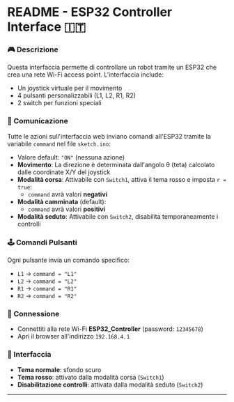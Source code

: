 # README - ESP32 Controller Interface 🇮🇹

### 🎮 Descrizione  
Questa interfaccia permette di controllare un robot tramite un ESP32 che crea una rete Wi-Fi access point. L'interfaccia include:

- Un joystick virtuale per il movimento  
- 4 pulsanti personalizzabili (L1, L2, R1, R2)  
- 2 switch per funzioni speciali

### 📡 Comunicazione  
Tutte le azioni sull'interfaccia web inviano comandi all'ESP32 tramite la variabile `command` nel file `sketch.ino`:

- Valore default: `"ON"` (nessuna azione)
- **Movimento**: La direzione è determinata dall'angolo θ (teta) calcolato dalle coordinate X/Y del joystick
- **Modalità corsa**: Attivabile con `Switch1`, attiva il tema rosso e imposta `r = true`:
  - `command` avrà valori **negativi**
- **Modalità camminata** (default):
  - `command` avrà valori **positivi**
- **Modalità seduto**: Attivabile con `Switch2`, disabilita temporaneamente i controlli

### 🕹️ Comandi Pulsanti  
Ogni pulsante invia un comando specifico:

- `L1` → `command = "L1"`  
- `L2` → `command = "L2"`  
- `R1` → `command = "R1"`  
- `R2` → `command = "R2"`

### 🔌 Connessione  
- Connettiti alla rete Wi-Fi **ESP32_Controller** (password: `12345678`)  
- Apri il browser all'indirizzo `192.168.4.1`

### 🎨 Interfaccia  
- **Tema normale**: sfondo scuro  
- **Tema rosso**: attivato dalla modalità corsa (`Switch1`)  
- **Disabilitazione controlli**: attivata dalla modalità seduto (`Switch2`)

---
